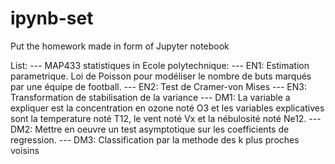 # ipynb-set
Put the homework made in form of Jupyter notebook

List:
--- MAP433 statistiques in Ecole polytechnique: 
    --- EN1: Estimation parametrique. Loi de Poisson pour modéliser le nombre de buts marqués par une équipe de football.
    --- EN2: Test de Cramer-von Mises
    --- EN3: Transformation de stabilisation de la variance
    --- DM1: La variable a expliquer est la concentration en ozone noté O3 et les variables explicatives sont la temperature noté T12, le vent noté Vx et la nébulosité noté Ne12.
    --- DM2: Mettre en oeuvre un test asymptotique sur les coefficients de regression.
    --- DM3: Classification par la methode des k plus proches voisins


